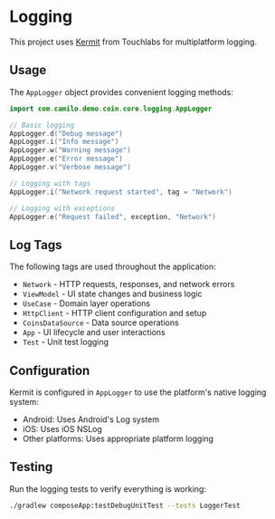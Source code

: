 # Logging

This project uses [Kermit](https://github.com/touchlab/Kermit) from Touchlabs for multiplatform logging.

## Usage

The `AppLogger` object provides convenient logging methods:

```kotlin
import com.camilo.demo.coin.core.logging.AppLogger

// Basic logging
AppLogger.d("Debug message")
AppLogger.i("Info message")
AppLogger.w("Warning message")
AppLogger.e("Error message")
AppLogger.v("Verbose message")

// Logging with tags
AppLogger.i("Network request started", tag = "Network")

// Logging with exceptions
AppLogger.e("Request failed", exception, "Network")
```

## Log Tags

The following tags are used throughout the application:

- `Network` - HTTP requests, responses, and network errors
- `ViewModel` - UI state changes and business logic
- `UseCase` - Domain layer operations
- `HttpClient` - HTTP client configuration and setup
- `CoinsDataSource` - Data source operations
- `App` - UI lifecycle and user interactions
- `Test` - Unit test logging

## Configuration

Kermit is configured in `AppLogger` to use the platform's native logging system:
- Android: Uses Android's Log system
- iOS: Uses iOS NSLog
- Other platforms: Uses appropriate platform logging

## Testing

Run the logging tests to verify everything is working:

```bash
./gradlew composeApp:testDebugUnitTest --tests LoggerTest
```